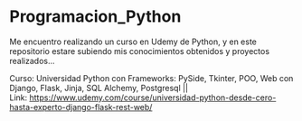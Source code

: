 # Programacion_Python

Me encuentro realizando un curso en Udemy de Python, y en este repositorio estare subiendo mis conocimientos obtenidos y proyectos realizados...

Curso: Universidad Python con Frameworks: PySide, Tkinter, POO, Web con Django, Flask, Jinja, SQL Alchemy, Postgresql ||                                                 
Link: https://www.udemy.com/course/universidad-python-desde-cero-hasta-experto-django-flask-rest-web/
